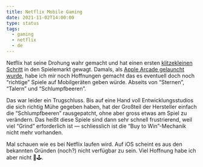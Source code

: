 ```yaml
---
title: Netflix Mobile Gaming
date: 2021-11-02T14:00:00
type: status
tags:
  - gaming
  - netflix
  - de
---
```


Netflix hat seine Drohung wahr gemacht und hat einen ersten [klitzekleinen Schritt](https://about.netflix.com/de/news/let-the-games-begin-a-new-way-to-experience-entertainment-on-mobile "Netflix Ankündigung") in den Spielemarkt gewagt. Damals, als [Apple Arcade gelauncht wurde](https://jason.re/mobile-game-renaissance/), habe ich mir noch Hoffnungen gemacht das es eventuell doch noch “richtige” Spiele auf Mobilgeräten geben würde. Abseits von “Sternen”, “Talern” und “Schlumpfbeeren”.

Das war leider ein Trugschluss. Bis auf eine Hand voll Entwicklungsstudios die sich richtig Mühe gegeben haben, hat der Großteil der Hersteller einfach die “Schlumpfbeeren” rausgepatcht, ohne aber gross etwas am Spiel zu verändern. Das heißt diese Spiele sind dann sehr schnell frustrierend, weil viel “Grind” erforderlich ist — schliesslich ist die “Buy to Win”-Mechanik nicht mehr vorhanden.

Mal schauen wie es bei Netflix laufen wird. Auf iOS scheint es aus den bekannten Gründen (noch?) nicht verfügbar zu sein. Viel Hoffnung habe ich aber nicht 👾🕹.
